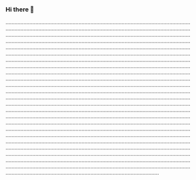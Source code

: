 ### Hi there 👋

.......................................................................................................................................................................................................................................................................................................................................................................................................................................................................................................................................................................................................................................................................................................................................................................................................................................................................................................................................................................................................................................................................................................................................................................................................................................................................................................................................................................................................................................................................................................................................................................................................................................................................................................................................................................................................................................................................................................................................................................................................................................................................................................................................................................................................................................................................................................................................................................................................................................................................................................................................................................................................................................................................................................................................................................................................................................................................................................................................................................................................................................................................................................................................................................................................